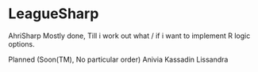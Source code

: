 LeagueSharp
===========

AhriSharp
Mostly done, Till i work out what / if i want to implement R logic options.

Planned (Soon(TM), No particular order)
Anivia
Kassadin
Lissandra

